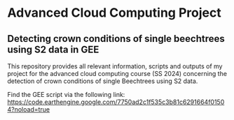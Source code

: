 # Advanced Cloud Computing Project 
## Detecting crown conditions of single beechtrees using S2 data in GEE
This repository provides all relevant information, scripts and outputs of my project for the advanced cloud computing course (SS 2024) concerning the detection of crown conditions of single Beechtrees using S2 data. 

Find the GEE script via the following link: https://code.earthengine.google.com/7750ad2c1f535c3b81c6291664f01504?noload=true 
